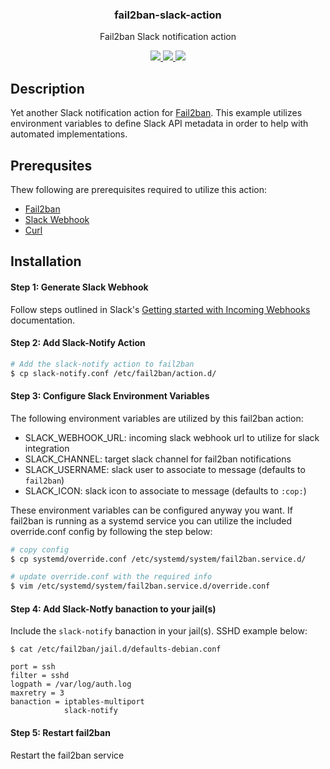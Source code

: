 <div align="center">
  <h3>fail2ban-slack-action</h3>
  <p>Fail2ban Slack notification action</p>
  <p>
    <!-- Github Tag -->
    <a href="https://gitHub.com/hansohn/fail2ban-slack-action/tags/">
      <img src="https://img.shields.io/github/tag/hansohn/fail2ban-slack-action.svg?style=for-the-badge">
    </a>
    <!-- License -->
    <a href="https://github.com/hansohn/fail2ban-slack-action/blob/main/LICENSE">
      <img src="https://img.shields.io/github/license/hansohn/fail2ban-slack-action.svg?style=for-the-badge">
    </a>
    <!-- LinkedIn -->
    <a href="https://linkedin.com/in/ryanhansohn">
      <img src="https://img.shields.io/badge/-LinkedIn-black.svg?style=for-the-badge&logo=linkedin&colorB=555">
    </a>
  </p>
</div>

## Description 

Yet another Slack notification action for [Fail2ban](https://www.fail2ban.org/wiki/index.php/Main_Page). This example utilizes environment variables to define Slack API metadata in order to help with automated implementations.

## Prerequsites

Thew following are prerequisites required to utilize this action:

- [Fail2ban](https://www.fail2ban.org/wiki/index.php/Main_Page)
- [Slack Webhook](https://api.slack.com/messaging/webhooks)
- [Curl](https://curl.se/)

## Installation

#### Step 1: Generate Slack Webhook

Follow steps outlined in Slack's [Getting started with Incoming Webhooks](https://api.slack.com/messaging/webhooks) documentation.

#### Step 2: Add Slack-Notify Action

```bash
# Add the slack-notify action to fail2ban
$ cp slack-notify.conf /etc/fail2ban/action.d/
```

#### Step 3: Configure Slack Environment Variables

The following environment variables are utilized by this fail2ban action:

- SLACK_WEBHOOK_URL: incoming slack webhook url to utilize for slack integration
- SLACK_CHANNEL: target slack channel for fail2ban notifications
- SLACK_USERNAME: slack user to associate to message (defaults to `fail2ban`)
- SLACK_ICON: slack icon to associate to message (defaults to `:cop:`)

These environment variables can be configured anyway you want. If fail2ban is running as a systemd service you can utilize the included override.conf config by following the step below:

```bash
# copy config
$ cp systemd/override.conf /etc/systemd/system/fail2ban.service.d/

# update override.conf with the required info
$ vim /etc/systemd/system/fail2ban.service.d/override.conf
```

#### Step 4: Add Slack-Notfy banaction to your jail(s)

Include the `slack-notify` banaction in your jail(s). SSHD example below:

```
$ cat /etc/fail2ban/jail.d/defaults-debian.conf

port = ssh
filter = sshd
logpath = /var/log/auth.log
maxretry = 3
banaction = iptables-multiport
            slack-notify
```

#### Step 5: Restart fail2ban

Restart the fail2ban service
